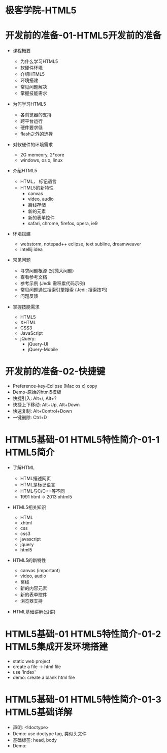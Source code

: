 极客学院-HTML5
=============

# 开发前的准备-01-HTML5开发前的准备

* 课程概要
  - 为什么学习HTML5
  - 软硬件环境
  - 介绍HTML5
  - 环境搭建
  - 常见问题解决
  - 掌握技能需求
  
* 为何学习HTML5
  - 各浏览器的支持
  - 跨平台运行
  - 硬件要求低
  - flash之外的选择

* 对软硬件的环境需求
  - 2G memeory, 2*core
  - windows, os x, linux
  
* 介绍HTML5
  - HTML， 标记语言
  - HTML5的新特性
    - canvas
    - video, audio
    - 离线存储
    - 新的元素
    - 新的表单控件
    - safari, chrome, firefox, opera, ie9
    
* 环境搭建
  - webstorm, notepad++ eclipse, text subline, dreamweaver
  - intellij idea
  
* 常见问题
  - 寻求问题根源 (别抛大问题)
  - 查看参考文档
  - 参考示例  (Jedi: 需积累代码示例)
  - 常见问题通过搜索引擎搜索 (Jedi: 搜索技巧)
  - 问题反馈
  
* 掌握技能需求
  - HTML5
  - XHTML
  - CSS3
  - JavaScript
  - jQuery:
    - jQuery-UI
    - jQuery-Mobile
    
    
# 开发前的准备-02-快捷键
* Preference-key-Eclipse (Mac os x) copy
* Demo-原始的html5模板
* 快捷引入: Alt+/, Alt+?
* 快捷上下移动: Alt+Up, Alt+Down
* 快速复制: Alt+Control+Down
* 一键删除: Ctrl+D

# HTML5基础-01 HTML5特性简介-01-1 HTML5简介

* 了解HTML
  - HTML描述网页
  - HTML是标记语言
  - HTML与C/C++等不同
  - 1991 html -> 2013 xhtml5
  
* HTML5相关知识
  - HTML
  - xhtml
  - css
  - css3
  - javascript
  - jquery
  - html5
  
* HTML5的新特性
  - canvas (important)
  - video, audio
  - 离线
  - 新的内容元素
  - 新的表单控件
  - 浏览器支持

* HTML基础讲解(没讲)

# HTML5基础-01 HTML5特性简介-01-2 HTML5集成开发环境搭建
* static web project
* create a file -> html file
* use 'index'
* demo: create a blank html file


# HTML5基础-01 HTML5特性简介-01-3 HTML5基础详解
* 声明: <!doctype>
* Demo: use doctype tag, 类似头文件
* 基础标签: head, body
* Demo: 
